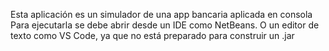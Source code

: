 Esta aplicación es un simulador de una app bancaria aplicada en consola
Para ejecutarla se debe abrir desde un IDE como NetBeans.
O un editor de texto como VS Code, ya que no está preparado para construir un .jar
